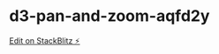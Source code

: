 # d3-pan-and-zoom-aqfd2y

[Edit on StackBlitz ⚡️](https://stackblitz.com/edit/d3-pan-and-zoom-aqfd2y)